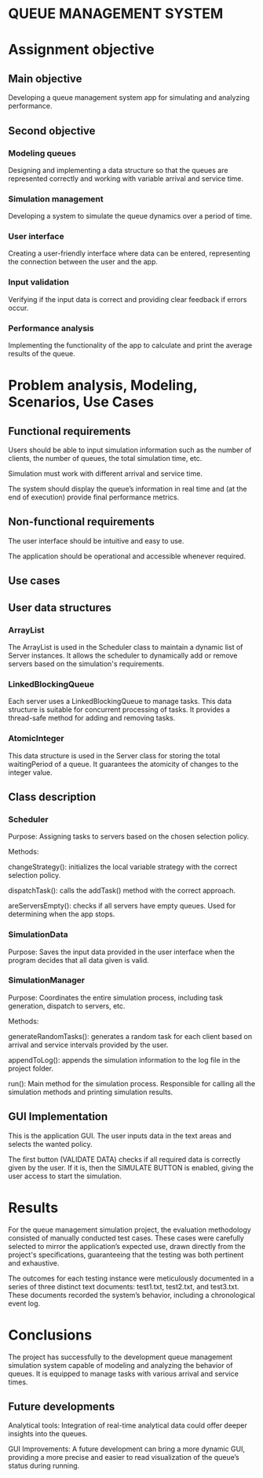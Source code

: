 

# QUEUE MANAGEMENT SYSTEM

# Assignment objective
## Main objective
Developing a queue management system app for simulating and analyzing performance.
## Second objective
### Modeling queues
Designing and implementing a data structure so that the queues are represented correctly and working with variable arrival and service time.
### Simulation management
Developing a system to simulate the queue dynamics over a period of time.
### User interface
Creating a user-friendly interface where data can be entered, representing the connection between the user and the app.
### Input validation
Verifying if the input data is correct and providing clear feedback if errors occur.
### Performance analysis
Implementing the functionality of the app to calculate and print the average results of the queue.

# Problem analysis, Modeling, Scenarios, Use Cases
## Functional requirements
Users should be able to input simulation information such as the number of clients, the number of queues, the total simulation time, etc.

Simulation must work with different arrival and service time.

The system should display the queue’s information in real time and (at the end of execution) provide final performance metrics.
## Non-functional requirements
The user interface should be intuitive and easy to use.

The application should be operational and accessible whenever required.
## Use cases

## User data structures
### <a name="_int_g95z18vj"></a>ArrayList
The <a name="_int_kd7xwnnk"></a>ArrayList is used in the Scheduler class to maintain a dynamic list of Server instances. It allows the scheduler to dynamically add or remove servers based on the simulation's requirements.
### <a name="_int_2afe8q9e"></a>LinkedBlockingQueue
Each server uses a <a name="_int_97vvwzgr"></a>LinkedBlockingQueue to manage tasks. This data structure is suitable for concurrent processing of tasks. It provides a thread-safe method for adding and removing tasks. 
### <a name="_int_z3ev65ig"></a>AtomicInteger
This data structure is used in the Server class for storing the total <a name="_int_3wndn1nx"></a>waitingPeriod of a queue. It guarantees the atomicity of changes to the integer value.
## Class description
### Scheduler
Purpose: Assigning tasks to servers based on the chosen selection policy.

Methods: 

changeStrategy(): initializes the local variable strategy with the correct selection policy.

dispatchTask(): calls the <a name="_int_tjavtxeo"></a>addTask() method with the correct approach.

areServersEmpty(): checks if all servers have empty queues. Used for determining when the app stops.
### SimulationData
Purpose: Saves the input data provided in the user interface when the program decides that all data given is valid.
### SimulationManager
Purpose: Coordinates the entire simulation process, including task generation, dispatch to servers, etc.

Methods:

generateRandomTasks(): generates a random task for each client based on arrival and service intervals provided by the user.

appendToLog(): appends the simulation information to the log file in the project folder.

run(): Main method for the simulation process. Responsible for calling all the simulation methods and printing simulation results.
## GUI Implementation

This is the application GUI. The user inputs data in the text areas and selects the wanted policy.

The first button (VALIDATE DATA) checks if all required data is correctly given by the user. If it is, then the SIMULATE BUTTON is enabled, giving the user access to start the simulation.

# Results
For the queue management simulation project, the evaluation methodology consisted of manually conducted test cases. These cases were carefully selected to mirror the application’s expected use, drawn directly from the project's specifications, guaranteeing that the testing was both pertinent and exhaustive.

The outcomes for each testing instance were meticulously documented in a series of three distinct text documents: test1.txt, test2.txt, and test3.txt. These documents recorded the system’s behavior, including a chronological event log.
# Conclusions
The project has successfully to the development queue management simulation system capable of modeling and analyzing the behavior of queues. It is equipped to manage tasks with various arrival and service times.
## Future developments
Analytical tools: Integration of real-time analytical data could offer deeper insights into the queues.

GUI Improvements: A future development can bring a more dynamic GUI, providing a more precise and easier to read visualization of the queue’s status during running.		

